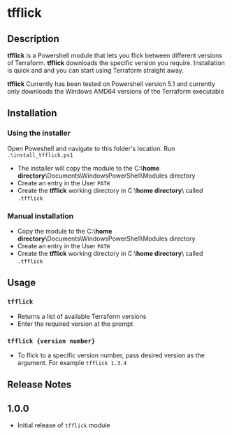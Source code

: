 # tfflick

## Description

**tfflick** is a Powershell module that lets you flick between different versions of Terraform. **tfflick** downloads the specific version you require.
Installation is quick and and you can start using Terraform straight away.

**tfflick** Currently has been tested on Powershell version 5.1 and currently only downloads the Windows AMD64 versions of the Terraform executable

## Installation

### Using the installer

Open Poweshell and navigate to this folder's location.
Run `.\install_tfflick.ps1`

* The installer will copy the module to the C:\\**home directory**\Documents\WindowsPowerShell\Modules directory
* Create an entry in the User `PATH`
* Create the **tfflick** working directory in C:\\**home directory**\ called `.tfflick`

### Manual installation

* Copy the module to the C:\\**home directory**\Documents\WindowsPowerShell\Modules directory
* Create an entry in the User `PATH`
* Create the **tfflick** working directory in C:\\**home directory**\ called `.tfflick`

## Usage

### `tfflick`
* Returns a list of available Terraform versions
* Enter the required version at the prompt

### `tfflick {version number}`
* To flick to a specific version number, pass desired version as the argument. For example `tfflick 1.3.4`

## Release Notes

## 1.0.0

* Initial release of `tfflick` module